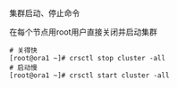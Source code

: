 

集群启动、停止命令

在每个节点用root用户直接关闭并启动集群

```
# 关得快
[root@ora1 ~]# crsctl stop cluster -all
# 启动慢
[root@ora1 ~]# crsctl start cluster -all
```


